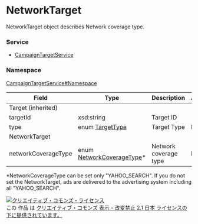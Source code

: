 # NetworkTarget
NetworkTarget object describes Network coverage type.
### Service
+ [CampaignTargetService](../../services/CampaignTargetService.md)

### Namespace
[CampaignTargetService#Namespace](../../services/CampaignTargetService.md#namespace)

| Field | Type | Description | ADD | SET | REMOVE | 
|---|---|---|---|---|---|
| Target (inherited)||||||
| targetId| xsd:string| Target ID| -| Req| Req |
| type| enum <a href="TargetType.md">TargetType</a>| Target Type| Req| Req| Req |
| NetworkTarget||||||
| networkCoverageType| enum <a href="NetworkCoverageType.md">NetworkCoverageType</a>* |Network coverage type| Req| -| - |

*NetworkCoverageType can be set only "YAHOO_SEARCH". If you do not set the NetworkTarget, ads are delivered to the advertising system including all "YAHOO_SEARCH".


<a rel="license" href="http://creativecommons.org/licenses/by-nd/2.1/jp/"><img alt="クリエイティブ・コモンズ・ライセンス" style="border-width:0" src="https://i.creativecommons.org/l/by-nd/2.1/jp/88x31.png" /></a><br />この 作品 は <a rel="license" href="http://creativecommons.org/licenses/by-nd/2.1/jp/">クリエイティブ・コモンズ 表示 - 改変禁止 2.1 日本 ライセンスの下に提供されています。</a>

